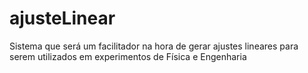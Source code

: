 ajusteLinear
============

Sistema que será um facilitador na hora de gerar ajustes lineares para serem utilizados em experimentos de Física e Engenharia